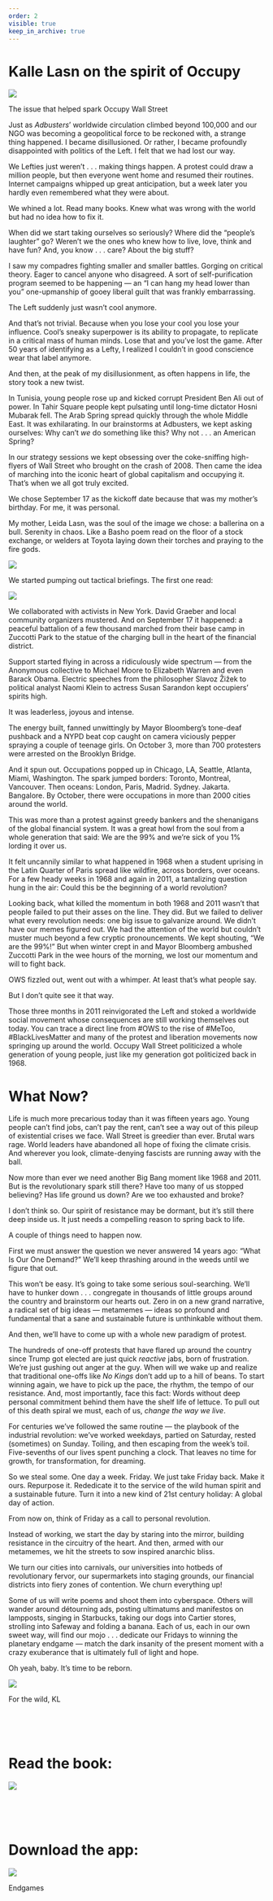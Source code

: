 ```yaml
---
order: 2
visible: true
keep_in_archive: true
---
```


# Kalle Lasn on the spirit of Occupy

![](https://cdn.prod.website-files.com/5acfc48421e7a66153389c5f/68c8877b33dde7a684c2b296_adbusters%2097%20cover%20-%20occupy%20issue.jpg)

The issue that helped spark Occupy Wall Street

Just as _Adbusters_’ worldwide circulation climbed beyond 100,000 and our NGO was becoming a geopolitical force to be reckoned with, a strange thing happened. I became disillusioned. Or rather, I became profoundly disappointed with politics of the Left. I felt that we had lost our way.

We Lefties just weren’t . . . making things happen. A protest could draw a million people, but then everyone went home and resumed their routines. Internet campaigns whipped up great anticipation, but a week later you hardly even remembered what they were about.

We whined a lot. Read many books. Knew what was wrong with the world but had no idea how to fix it.

When did we start taking ourselves so seriously? Where did the “people’s laughter” go? Weren’t we the ones who knew how to live, love, think and have fun? And, you know . . . care? About the big stuff?

I saw my compadres fighting smaller and smaller battles. Gorging on critical theory. Eager to cancel anyone who disagreed. A sort of self-purification program seemed to be happening — an “I can hang my head lower than you” one-upmanship of gooey liberal guilt that was frankly embarrassing.

The Left suddenly just wasn’t cool anymore.

And that’s not trivial. Because when you lose your cool you lose your influence. Cool’s sneaky superpower is its ability to propagate, to replicate in a critical mass of human minds. Lose that and you’ve lost the game. After 50 years of identifying as a Lefty, I realized I couldn’t in good conscience wear that label anymore.

And then, at the peak of my disillusionment, as often happens in life, the story took a new twist.

In Tunisia, young people rose up and kicked corrupt President Ben Ali out of power. In Tahir Square people kept pulsating until long-time dictator Hosni Mubarak fell. The Arab Spring spread quickly through the whole Middle East. It was exhilarating. In our brainstorms at Adbusters, we kept asking ourselves: Why can’t _we_ do something like this? Why not . . . an American Spring?

In our strategy sessions we kept obsessing over the coke-sniffing high-flyers of Wall Street who brought on the crash of 2008. Then came the idea of marching into the iconic heart of global capitalism and occupying it. That’s when we all got truly excited.

We chose September 17 as the kickoff date because that was my mother’s birthday. For me, it was personal.

My mother, Leida Lasn, was the soul of the image we chose: a ballerina on a bull. Serenity in chaos. Like a Basho poem read on the floor of a stock exchange, or welders at Toyota laying down their torches and praying to the fire gods.

![](https://cdn.prod.website-files.com/5acfc48421e7a66153389c5f/68c88abe6a76eafd63bb0ea0_Screen%20Shot%202018-04-27%20at%206.18.48%20PM.jpg)

We started pumping out tactical briefings. The first one read:

![](https://cdn.prod.website-files.com/5acfc48421e7a66153389c5f/68c88b25a5c988a4fc075cbe_page87image61027952.png)

We collaborated with activists in New York. David Graeber and local community organizers mustered. And on September 17 it happened: a peaceful battalion of a few thousand marched from their base camp in Zuccotti Park to the statue of the charging bull in the heart of the financial district.

Support started flying in across a ridiculously wide spectrum — from the Anonymous collective to Michael Moore to Elizabeth Warren and even Barack Obama. Electric speeches from the philosopher Slavoz Žižek to political analyst Naomi Klein to actress Susan Sarandon kept occupiers’ spirits high.

It was leaderless, joyous and intense.

The energy built, fanned unwittingly by Mayor Bloomberg’s tone-deaf pushback and a NYPD beat cop caught on camera viciously pepper spraying a couple of teenage girls. On October 3, more than 700 protesters were arrested on the Brooklyn Bridge.

And it spun out. Occupations popped up in Chicago, LA, Seattle, Atlanta, Miami, Washington. The spark jumped borders: Toronto, Montreal, Vancouver. Then oceans: London, Paris, Madrid. Sydney. Jakarta. Bangalore. By October, there were occupations in more than 2000 cities around the world.

This was more than a protest against greedy bankers and the shenanigans of the global financial system. It was a great howl from the soul from a whole generation that said: We are the 99% and we’re sick of you 1% lording it over us.

It felt uncannily similar to what happened in 1968 when a student uprising in the Latin Quarter of Paris spread like wildfire, across borders, over oceans. For a few heady weeks in 1968 and again in 2011, a tantalizing question hung in the air: Could this be the beginning of a world revolution?

Looking back, what killed the momentum in both 1968 and 2011 wasn’t that people failed to put their asses on the line. They did. But we failed to deliver what every revolution needs: one big issue to galvanize around. We didn’t have our memes figured out. We had the attention of the world but couldn’t muster much beyond a few cryptic pronouncements. We kept shouting, “We are the 99%!” But when winter crept in and Mayor Bloomberg ambushed Zuccotti Park in the wee hours of the morning, we lost our momentum and will to fight back.

OWS fizzled out, went out with a whimper. At least that’s what people say.

But I don’t quite see it that way.

Those three months in 2011 reinvigorated the Left and stoked a worldwide social movement whose consequences are still working themselves out today. You can trace a direct line from #OWS to the rise of #MeToo, #BlackLivesMatter and many of the protest and liberation movements now springing up around the world. Occupy Wall Street politicized a whole generation of young people, just like my generation got politicized back in 1968.

# **What Now?**

Life is much more precarious today than it was fifteen years ago. Young people can’t find jobs, can’t pay the rent, can’t see a way out of this pileup of existential crises we face. Wall Street is greedier than ever. Brutal wars rage. World leaders have abandoned all hope of fixing the climate crisis. And wherever you look, climate-denying fascists are running away with the ball.

Now more than ever we need another Big Bang moment like 1968 and 2011. But is the revolutionary spark still there? Have too many of us stopped believing? Has life ground us down? Are we too exhausted and broke?

I don’t think so. Our spirit of resistance may be dormant, but it’s still there deep inside us. It just needs a compelling reason to spring back to life.

A couple of things need to happen now.

First we must answer the question we never answered 14 years ago: “What Is Our One Demand?” We’ll keep thrashing around in the weeds until we figure that out.

This won’t be easy. It’s going to take some serious soul-searching. We’ll have to hunker down . . . congregate in thousands of little groups around the country and brainstorm our hearts out. Zero in on a new grand narrative, a radical set of big ideas — metamemes — ideas so profound and fundamental that a sane and sustainable future is unthinkable without them.

And then, we’ll have to come up with a whole new paradigm of protest.

The hundreds of one-off protests that have flared up around the country since Trump got elected are just quick _reactive_ jabs, born of frustration. We’re just gushing out anger at the guy. When will we wake up and realize that traditional one-offs like _No Kings_ don’t add up to a hill of beans. To start winning again, we have to pick up the pace, the rhythm, the tempo of our resistance. And, most importantly, face this fact: Words without deep personal commitment behind them have the shelf life of lettuce. To pull out of this death spiral we must, each of us, _change the way we live_.

For centuries we’ve followed the same routine — the playbook of the industrial revolution: we’ve worked weekdays, partied on Saturday, rested (sometimes) on Sunday. Toiling, and then escaping from the week’s toil. Five-sevenths of our lives spent punching a clock. That leaves no time for growth, for transformation, for dreaming.

So we steal some. One day a week. Friday. We just take Friday back. Make it ours. Repurpose it. Rededicate it to the service of the wild human spirit and a sustainable future. Turn it into a new kind of 21st century holiday: A global day of action.

From now on, think of Friday as a call to personal revolution.

Instead of working, we start the day by staring into the mirror, building resistance in the circuitry of the heart. And then, armed with our metamemes, we hit the streets to sow inspired anarchic bliss.

We turn our cities into carnivals, our universities into hotbeds of revolutionary fervor, our supermarkets into staging grounds, our financial districts into fiery zones of contention. We churn everything up!

Some of us will write poems and shoot them into cyberspace. Others will wander around détourning ads, posting ultimatums and manifestos on lampposts, singing in Starbucks, taking our dogs into Cartier stores, strolling into Safeway and folding a banana. Each of us, each in our own sweet way, will find our mojo . . . dedicate our Fridays to winning the planetary endgame — match the dark insanity of the present moment with a crazy exuberance that is ultimately full of light and hope.

Oh yeah, baby. It’s time to be reborn.

![](https://cdn.prod.website-files.com/5acfc48421e7a66153389c5f/68c88bda4fad6e95cf42686f_well%20john%20what%20do%20you%20think.jpg)

For the wild, KL

‍

‍

# Read the book:

[![](https://cdn.prod.website-files.com/5acfc48421e7a66153389c5f/68c9b633df4054969dcc4855_out%20now%20in%20paperback.jpg)](https://subscribe.adbusters.org/products/a-manifesto-for-world-revolution)

‍

‍

# Download the app:

[![](https://cdn.prod.website-files.com/5acfc48421e7a66153389c5f/68c9b5c157176476cba1364a_Ballerina%20App%20Icon%20-%20Grunge%20-%20white.jpg)](https://app.adbusters.org/)

Endgames
